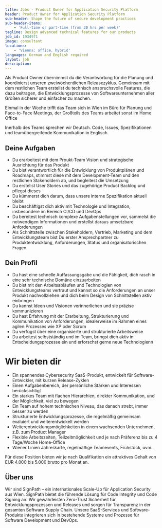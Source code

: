 ```yaml
---
title: Jobs - Product Owner for Application Security Platform
header: Product Owner for Application Security Platform
sub-header: Shape the future of secure development practices
sub-header-items:
    - 'Full-time or part-time (from 30 hrs per week)'
tagline: Design advanced technical features for our products
job_id: 1934971
image: consultant
locations: 
    - 'Vienna: office, hybrid'
languages: German and English required
layout: job
description:
---
```


Als Product Owner übernimmst du die Verantwortung für die Planung und koordinierst unseren zweiwöchentlichen Releasezyklus. Gemeinsam mit dem restlichen Team erstellst du technisch anspruchsvolle Features, die dazu beitragen, die Entwicklungsprozesse von Softwareunternehmen aller Größen sicherer und einfacher zu machen.

Einmal in der Woche trifft das Team sich in Wien im Büro für Planung und Face-to-Face Meetings, der Großteils des Teams arbeitet sonst im Home Office

Inerhalb des Teams sprechen wir Deutsch. Code, Issues, Spezifikationen und teamübergreifende Kommunikation in Englisch.

## Deine Aufgaben

* Du erarbeitest mit dem Proukt-Team Vision und strategische Ausrichtung für das Produkt 
* Du bist verantwortlich für die Entwicklung von Produktplänen und Roadmaps, stimmst diese mit dem Development-Team und den restlichen Stakeholdern ab, und begleitest die Umsetzung
* Du erstellst User Stories und das zugehörige Product Backlog und pflegst dieses
* Du kümmerst dich darum, dass unsere interne Spezifikation aktuell bleibt
* Du beschäftigst dich aktiv mit Technologie und Integration, insbesondere im Bereich CI/CD und DevOps
* Du bereitest technisch komplexe Aufgabenstellungen vor, sammelst die notwendigen Informationen und erstellst daraus umsetzbare Anforderungen
* Als Schnittstelle zwischen Stakeholdern, Vertrieb, Marketing und dem Entwicklungsteam bist Du erster Ansprechpartner zu Produktentwicklung, Anforderungen, Status und organisatorischen Fragen

## Dein Profil

* Du hast eine schnelle Auffassungsgabe und die Fähigkeit, dich rasch in eine sehr technische Domäne einzuarbeiten 
* Du bist mit den Arbeitsabläufen und Technologien von Entwicklungsteams vertraut und kannst so die Anforderungen an unser Produkt nachvollziehen und dich beim Design von Schnittstellen aktiv einbringen
* Du kannst Ideen und Visionen verinnerlichen und sie präzise kommunizieren
* Du hast Erfahrung mit der Erarbeitung, Strukturierung und Kommunikation von Anforderungen, idealerweise im Rahmen eines agilen Prozesses wie XP oder Scrum
* Du verfügst über eine organisierte und strukturierte Arbeitsweise
* Du arbeitest selbstständig und im Team, bringst dich aktiv in Entscheidungsprozesse ein und erforschst gerne neue Technologienn

# Wir bieten dir

* Ein spannendes Cybersecurity SaaS-Produkt, entwickelt für Software-Entwickler, mit kurzen Release-Zyklen
* Einen Aufgabenbereich, der persönliche Stärken und Interessen berücksichtigt
* Ein starkes Team mit flachen Hierarchien, direkter Kommunikation, und der Möglichkeit, viel zu bewegen
* Ein Team auf hohem technischen Niveau, das danach strebt, immer besser zu werden
* Strukturierte Entwicklungsprozesse, die regelmäßig gemeinsam evaluiert und weiterentwickelt werden
* Weiterentwicklungsmöglichkeiten in einem wachsenden Unternehmen, z.B. zum Product Manager
* Flexible Arbeitszeiten, Teilzeitmöglichkeit und je nach Präferenz bis zu 4 Tage/Woche Home-Office
* Wiener Linien Jahreskarte, regelmäßige Teamevents, Frühstück, uvm.

Für diese Position bieten wir je nach Qualifikation ein attraktives Gehalt von EUR 4.000 bis 5.000 brutto pro Monat an.

## Über uns

Wir sind SignPath &ndash; ein internationales Scale-Up für Application Security aus Wien. SignPath bietet die führende Lösung für Code Integrity und Code Signing an. Wir gewährleisten Zero-Trust Sicherheit für Entwicklungsprozessen und Releases und sorgen für Transparenz in der gesamten Software Supply Chain. Unsere SaaS-Services und Software-Produkte integrieren sich in bestehende Systeme und Prozesse für Software Development und DevOps.

